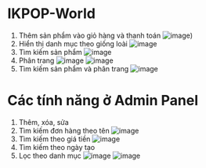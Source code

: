 # IKPOP-World
1. Thêm sản phẩm vào giỏ hàng và thanh toán
![image](![1](https://user-images.githubusercontent.com/72533416/173474746-fff2e7da-3a07-4607-8ef1-f21c8c797eda.png)))
2. Hiển thị danh mục theo giống loài
![image](![3](https://user-images.githubusercontent.com/72533416/173474587-1fd04ac7-f32f-4ecf-9fdd-08e1c4297b9a.PNG))
3. Tìm kiếm sản phẩm
![image](https://user-images.githubusercontent.com/72533416/169969005-bcbacb77-e44c-41ad-a678-c92feb57f884.png)
4. Phân trang
![image](https://user-images.githubusercontent.com/72533416/169969447-41429511-29a1-4797-808f-119d07d6f612.png)
![image](https://user-images.githubusercontent.com/72533416/169969599-dd5e4978-f621-4f13-8809-82bb84713d8c.png)
3. Tìm kiếm sản phẩm và phân trang
![image](https://user-images.githubusercontent.com/72533416/169970447-5afa67ee-5891-4478-bc4c-73593ebbe33a.png)
# Các tính năng ở Admin Panel
1. Thêm, xóa, sửa
2. Tìm kiếm đơn hàng theo tên
![image](https://user-images.githubusercontent.com/72533416/169969005-bcbacb77-e44c-41ad-a678-c92feb57f884.png)
3. Tìm kiếm theo giá tiền
![image](https://user-images.githubusercontent.com/72533416/169969005-bcbacb77-e44c-41ad-a678-c92feb57f884.png)
4. Tìm kiếm theo ngày tạo
5. Lọc theo danh mục
![image](https://user-images.githubusercontent.com/72533416/169970675-563c6840-9e18-4214-8ba4-beeb4b86e4ec.png)
![image](https://user-images.githubusercontent.com/72533416/169970780-5b70ab06-bb97-4289-ace5-7e486fc56ad2.png)
